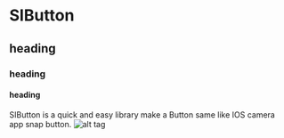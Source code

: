 # SIButton
## heading
### heading
#### heading
SIButton is a quick and easy library make a Button same like IOS camera app snap button.
![alt tag](http://i.giphy.com/3oEjI4xVziINLlPr68.gif)
